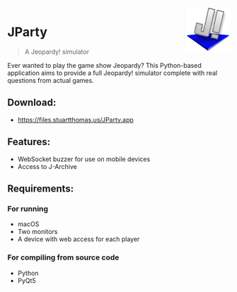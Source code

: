 <img src="resources/icon.png" align="right" height="100"/>

# JParty
> A Jeopardy! simulator

Ever wanted to play the game show Jeopardy? This Python-based application aims to provide a full Jeopardy! simulator complete with real questions from actual games.

## Download:
- https://files.stuartthomas.us/JParty.app

## Features:
- WebSocket buzzer for use on mobile devices
- Access to J-Archive

## Requirements:
### For running
- macOS
- Two monitors
- A device with web access for each player

### For compiling from source code
- Python
- PyQt5
